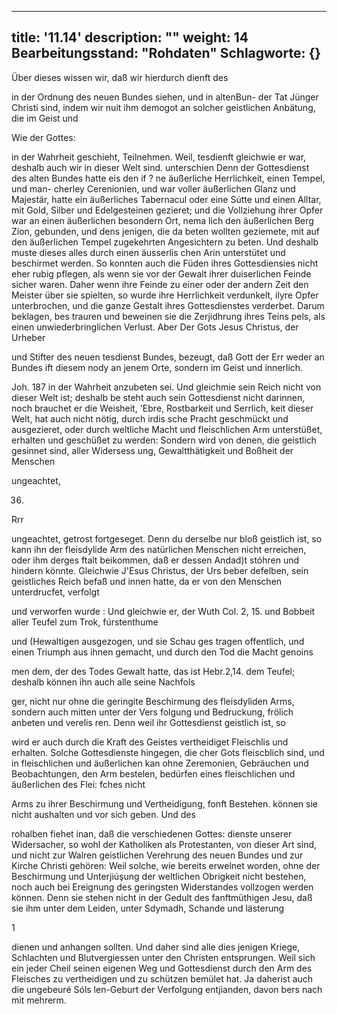 
---
title: '11.14'
description: ""
weight: 14
Bearbeitungsstand: "Rohdaten"
Schlagworte: {}
---
<!-- Seite 520 -->


Über dieses wissen wir, daß wir hierdurch dienft des

in der Ordnung des neuen Bundes siehen, und in altenBun- der Tat Jünger Christi sind, indem wir nuit ihm demogot an solcher geistlichen Anbätung, die im Geist und

Wie der
Gottes:
<!-- Seite 521 -->
 in der Wahrheit geschieht, Teilnehmen. Weil, tesdienft
gleichwie er war, deshalb auch wir in dieser Welt sind. unterschien
Denn der Gottesdienst des alten Bundes hatte eis den if ?
ne äußerliche Herrlichkeit, einen Tempel, und man-
cherley Cerenionien, und war voller äußerlichen Glanz
und Majestär, hatte ein äußerliches Tabernacul oder
eine Sútte und einen Alltar, mit Gold, Silber und
Edelgesteinen gezieret; und die Vollziehung ihrer
Opfer war an einen äußerlichen besondern Ort, nema
lich den äußerlichen Berg Zion, gebunden, und dens
jenigen, die da beten wollten geziemete, mit auf den
äußerlichen Tempel zugekehrten Angesichtern zu beten.
Und deshalb
 muste dieses alles durch einen äusserlis
chen Arin unterstütet und beschirmet werden. So
konnten auch die Füden ihres Gottesdiensies nicht eher
rubig pflegen, als wenn sie vor der Gewalt ihrer
duiserlichen Feinde sicher waren. Daher wenn ihre
Feinde zu einer oder der andern Zeit den Meister über
sie spielten, so wurde ihre Herrlichkeit verdunkelt,
ilyre Opfer unterbrochen, und die ganze Gestalt ihres
Gottesdienstes verderbet. Darum beklagen, bes
trauren und beweinen sie die Zerjidhrung ihres Teins
pels, als einen unwiederbringlichen Verlust. Aber Der Gots
Jesus Christus, der Urheber

und Stifter des neuen tesdienst Bundes, bezeugt, daß Gott der Err weder an Bundes ift diesem nody an jenem Orte, sondern im Geist und innerlich.

Joh. 187 in der Wahrheit anzubeten sei. Und gleichmie sein Reich nicht von dieser Welt ist; deshalb be steht auch sein Gottesdienst nicht darinnen, noch brauchet er die Weisheit, 'Ebre, Rostbarkeit und Serrlich, keit dieser Welt, hat auch nicht nötig, durch irdis sche Pracht geschmückt und ausgezieret, oder durch weltliche Macht und fleischlichen Arm unterstüßet, erhalten und geschüßet zu werden: Sondern wird von denen, die geistlich gesinnet sind, aller Widersess ung, Gewaltthätigkeit und Boßheit der Menschen

ungeachtet,

36.

Rrr

<!-- Seite 522 -->

ungeachtet, getrost fortgeseget. Denn du derselbe nur bloß geistlich ist, so kann ihn der fleisdylide Arm des natürlichen Menschen nicht erreichen, oder ihm derges ftalt beikommen, daß er dessen Andad)t stóhren und hindern könnte. Gleichwie J'Esus Christus, der Urs beber defelben, sein geistliches Reich befaß und innen hatte, da er von den Menschen unterdrucfet, verfolgt

und verworfen wurde : Und gleichwie er, der Wuth Col. 2, 15. und Bobbeit aller Teufel zum Trok, fúrstenthume

und (Hewaltigen ausgezogen, und sie Schau ges tragen offentlich, und einen Triumph aus ihnen gemacht, und durch den Tod die Macht genoins

men dem, der des Todes Gewalt hatte, das ist Hebr.2,14. dem Teufel; deshalb können ihn auch alle seine Nachfols

ger, nicht nur ohne die geringite Beschirmung des fleisdyliden Arms, sondern auch mitten unter der Vers folgung und Bedruckung, frölich anbeten und verelis ren. Denn weil ihr Gottesdienst geistlich ist, so

wird er auch durch die Kraft des Geistes vertheidiget Fleischlis und erhalten. Solche Gottesdienste hingegen, die cher Gots fleiscblich sind, und in fleischlichen und äußerlichen kan ohne Zeremonien, Gebräuchen und Beobachtungen, den Arm bestelen, bedürfen eines fleischlichen und äußerlichen des Flei: fches nicht

Arms zu ihrer Beschirmung und Vertheidigung, fonft Bestehen. können sie nicht aushalten und vor sich geben. Und des

rohalben fiehet inan, daß die verschiedenen Gottes: dienste unserer Widersacher, so wohl der Katholiken als Protestanten, von dieser Art sind, und nicht zur Walren geistlichen Verehrung des neuen Bundes und zur Kirche Christi gehören: Weil solche, wie bereits erwelnet worden, ohne der Beschirmung und Unterjiúşung der weltlichen Obrigkeit nicht bestehen, noch auch bei Ereignung des geringsten Widerstandes vollzogen werden können. Denn sie stehen nicht in der Gedult des fanftmüthigen Jesu, daß sie ihm unter dem Leiden, unter Sdymadh, Schande und lästerung


<!-- Seite 523 -->
1

dienen und anhangen sollten. Und daher sind alle dies
jenigen Kriege, Schlachten und Blutvergiessen
unter den Christen entsprungen. Weil sich ein jeder
Cheil seinen eigenen Weg und Gottesdienst durch
den Arm des Fleisches zu vertheidigen und zu schützen
bemület hat. Ja daherist auch die ungebeuré Sóls
len-Geburt der Verfolgung entjianden, davon bers
nach mit mehrerm.

